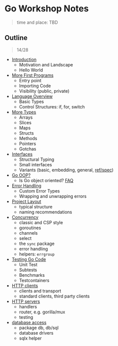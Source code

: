 # Go Workshop Notes

> time and place: TBD

## Outline

> 14/28

* [Introduction](Intro.md)
    * Motivation and Landscape
    * Hello World
* [More First Programs](MoreFirstPrograms.md)
    * Entry point
    * Importing Code
    * Visibility (public, private)
* [Language Overview](Language.md)
    * Basic Types
    * Control Structures: if, for, switch
* [More Types](MoreTypes.md)
    * Arrays
    * Slices
    * Maps
    * Structs
    * Methods
    * Pointers
    * Gotchas
* [Interfaces](Interfaces.md)
    * Structural Typing
    * Small interfaces
    * Variants (basic, embedding, general, [ref/spec](https://go.dev/ref/spec#Interface_types))
* [Go OOP?](OO.md)
    * Is Go object oriented? [FAQ](https://go.dev/doc/faq#Is_Go_an_object-oriented_language)
* [Error Handling](Errors.md)
    * Custom Error Types
    * Wrapping and unwrapping errors
* [Project Layout](Projects.md)
    * typical structure
    * naming recommendations
* [Concurrency](Concurrency.md)
    * classic and CSP style
    * goroutines
    * channels
    * select
    * the `sync` package
    * error handling
    * helpers: `errgroup`
* [Testing Go Code](Testing.md)
    * Unit Test
    * Subtests
    * Benchmarks
    * Testcontainers
* [HTTP clients](HTTP.md)
    * clients and transport
    * standard clients, third party clients
* [HTTP servers](Servers.md)
    * handlers
    * router, e.g. gorilla/mux
    * testing
* [database access](Databases.md)
    * package db, db/sql
    * database drivers
    * sqlx helper
